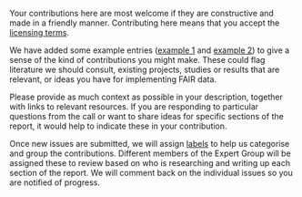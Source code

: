 Your contributions here are most welcome if they are constructive and made in a friendly manner. Contributing here means that you accept the [licensing terms](https://github.com/FAIR-EG/consultation/blob/master/LICENSE.md).

We have added some example entries ([example 1](https://github.com/FAIR-Data-EG/consultation/issues/1) and [example 2](https://github.com/FAIR-Data-EG/consultation/issues/2)) to give a sense of the kind of contributions you might make. These could flag literature we should consult, existing projects, studies or results that are relevant, or ideas you have for implementing FAIR data. 

Please provide as much context as possible in your description, together with links to relevant resources. If you are responding to particular questions from the call or want to share ideas for specific sections of the report, it would help to indicate these in your contribution.

Once new issues are submitted, we will assign [labels](https://github.com/FAIR-Data-EG/consultation/labels) to help us categorise and group the contributions. Different members of the Expert Group will be assigned these to review based on who is researching and writing up each section of the report. We will comment back on the individual issues so you are notified of progress.
